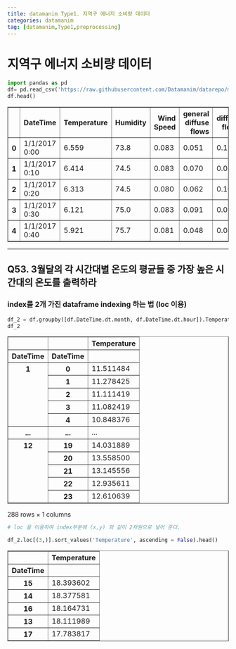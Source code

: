 ```yaml
---
title: datamanim Type1. 지역구 에너지 소비량 데이터
categories: datamanim
tag: [datamanim,Type1,preprocessing]
---
```



# 지역구 에너지 소비량 데이터


```python
import pandas as pd
df= pd.read_csv('https://raw.githubusercontent.com/Datamanim/datarepo/main/consum/Tetuan%20City%20power%20consumption.csv')
df.head()
```




<div>
<style scoped>
    .dataframe tbody tr th:only-of-type {
        vertical-align: middle;
    }

    .dataframe tbody tr th {
        vertical-align: top;
    }

    .dataframe thead th {
        text-align: right;
    }
</style>
<table border="1" class="dataframe">
  <thead>
    <tr style="text-align: right;">
      <th></th>
      <th>DateTime</th>
      <th>Temperature</th>
      <th>Humidity</th>
      <th>Wind Speed</th>
      <th>general diffuse flows</th>
      <th>diffuse flows</th>
      <th>Zone 1 Power Consumption</th>
      <th>Zone 2  Power Consumption</th>
      <th>Zone 3  Power Consumption</th>
    </tr>
  </thead>
  <tbody>
    <tr>
      <th>0</th>
      <td>1/1/2017 0:00</td>
      <td>6.559</td>
      <td>73.8</td>
      <td>0.083</td>
      <td>0.051</td>
      <td>0.119</td>
      <td>34055.69620</td>
      <td>16128.87538</td>
      <td>20240.96386</td>
    </tr>
    <tr>
      <th>1</th>
      <td>1/1/2017 0:10</td>
      <td>6.414</td>
      <td>74.5</td>
      <td>0.083</td>
      <td>0.070</td>
      <td>0.085</td>
      <td>29814.68354</td>
      <td>19375.07599</td>
      <td>20131.08434</td>
    </tr>
    <tr>
      <th>2</th>
      <td>1/1/2017 0:20</td>
      <td>6.313</td>
      <td>74.5</td>
      <td>0.080</td>
      <td>0.062</td>
      <td>0.100</td>
      <td>29128.10127</td>
      <td>19006.68693</td>
      <td>19668.43373</td>
    </tr>
    <tr>
      <th>3</th>
      <td>1/1/2017 0:30</td>
      <td>6.121</td>
      <td>75.0</td>
      <td>0.083</td>
      <td>0.091</td>
      <td>0.096</td>
      <td>28228.86076</td>
      <td>18361.09422</td>
      <td>18899.27711</td>
    </tr>
    <tr>
      <th>4</th>
      <td>1/1/2017 0:40</td>
      <td>5.921</td>
      <td>75.7</td>
      <td>0.081</td>
      <td>0.048</td>
      <td>0.085</td>
      <td>27335.69620</td>
      <td>17872.34043</td>
      <td>18442.40964</td>
    </tr>
  </tbody>
</table>
</div>



---
## Q53. 3월달의 각 시간대별 온도의 평균들 중 가장 높은 시간대의 온도를 출력하라
### index를 2개 가진 dataframe indexing 하는 법 (loc 이용)



```python
df_2 = df.groupby([df.DateTime.dt.month, df.DateTime.dt.hour]).Temperature.mean().to_frame()
df_2
```




<div>
<style scoped>
    .dataframe tbody tr th:only-of-type {
        vertical-align: middle;
    }

    .dataframe tbody tr th {
        vertical-align: top;
    }

    .dataframe thead th {
        text-align: right;
    }
</style>
<table border="1" class="dataframe">
  <thead>
    <tr style="text-align: right;">
      <th></th>
      <th></th>
      <th>Temperature</th>
    </tr>
    <tr>
      <th>DateTime</th>
      <th>DateTime</th>
      <th></th>
    </tr>
  </thead>
  <tbody>
    <tr>
      <th rowspan="5" valign="top">1</th>
      <th>0</th>
      <td>11.511484</td>
    </tr>
    <tr>
      <th>1</th>
      <td>11.278425</td>
    </tr>
    <tr>
      <th>2</th>
      <td>11.111419</td>
    </tr>
    <tr>
      <th>3</th>
      <td>11.082419</td>
    </tr>
    <tr>
      <th>4</th>
      <td>10.848376</td>
    </tr>
    <tr>
      <th>...</th>
      <th>...</th>
      <td>...</td>
    </tr>
    <tr>
      <th rowspan="5" valign="top">12</th>
      <th>19</th>
      <td>14.031889</td>
    </tr>
    <tr>
      <th>20</th>
      <td>13.558500</td>
    </tr>
    <tr>
      <th>21</th>
      <td>13.145556</td>
    </tr>
    <tr>
      <th>22</th>
      <td>12.935611</td>
    </tr>
    <tr>
      <th>23</th>
      <td>12.610639</td>
    </tr>
  </tbody>
</table>
<p>288 rows × 1 columns</p>
</div>




```python
# loc 을 이용하여 index부분에 (x,y) 와 같이 2차원으로 넣어 준다.

df_2.loc[(3,)].sort_values('Temperature', ascending = False).head()
```




<div>
<style scoped>
    .dataframe tbody tr th:only-of-type {
        vertical-align: middle;
    }

    .dataframe tbody tr th {
        vertical-align: top;
    }

    .dataframe thead th {
        text-align: right;
    }
</style>
<table border="1" class="dataframe">
  <thead>
    <tr style="text-align: right;">
      <th></th>
      <th>Temperature</th>
    </tr>
    <tr>
      <th>DateTime</th>
      <th></th>
    </tr>
  </thead>
  <tbody>
    <tr>
      <th>15</th>
      <td>18.393602</td>
    </tr>
    <tr>
      <th>14</th>
      <td>18.377581</td>
    </tr>
    <tr>
      <th>16</th>
      <td>18.164731</td>
    </tr>
    <tr>
      <th>13</th>
      <td>18.111989</td>
    </tr>
    <tr>
      <th>17</th>
      <td>17.783817</td>
    </tr>
  </tbody>
</table>
</div>



